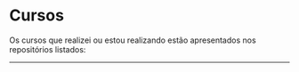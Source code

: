 # Cursos

Os cursos que realizei ou estou realizando estão apresentados nos repositórios listados:

---
